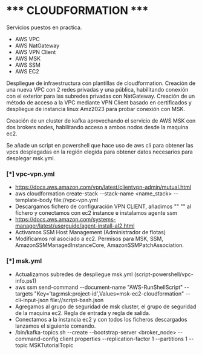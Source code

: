 # *** CLOUDFORMATION ***

Servicios puestos en practica.
- AWS VPC
- AWS NatGateway
- AWS VPN Client
- AWS MSK
- AWS SSM
- AWS EC2

Despliegue de infraestructura con plantillas de cloudformation. Creación de una nueva VPC con 2 redes privadas y una pública, habilitando conexión con el exterior para las subredes privadas con 
NatGateway. Creación de un método de acceso a la VPC mediante VPN Client basado en certificados y despliegue de instancia linux Amz2023 para probar conexión con MSK.

Creación de un cluster de kafka aprovechando el servicio de AWS MSK con dos brokers nodes, habilitando acceso a ambos nodos desde la maquina ec2.

Se añade un script en powershell que hace uso de aws cli para obtener las vpcs desplegadas en la región elegida para obtener datos necesarios para desplegar msk.yml.

### [*] vpc-vpn.yml
- https://docs.aws.amazon.com/vpn/latest/clientvpn-admin/mutual.html
- aws cloudformation create-stack --stack-name <name_stack> --template-body file://vpc-vpn.yml
- Descargamos fichero de configuración VPN CLIENT, añadimos "<cert>" "<key>" al fichero y conectamos con ec2 instance e instalamos agente ssm
- https://docs.aws.amazon.com/systems-manager/latest/userguide/agent-install-al2.html
- Activamos SSM Host Management (Administrador de flotas)
- Modificamos rol asociado a ec2. Permisos para MSK, SSM, AmazonSSMManagedInstanceCore, AmazonSSMPatchAssociation.

### [*] msk.yml
- Actualizamos subredes de despliegue msk.yml (script-powershell/vpc-info.ps1)
- aws ssm send-command --document-name "AWS-RunShellScript" --targets "Key='tag:msk:project-id',Values=msk-ec2-cloudformation" --cli-input-json file://script-bash.json
- Agregamos al grupo de seguridad de msk cluster, el grupo de seguridad de la maquina ec2. Regla de entrada y regla de salida.
- Conectamos a la instancia ec2 y con todos los ficheros descargados lanzamos el siguiente comando.
- <path-to-your-kafka-installation>/bin/kafka-topics.sh --create --bootstrap-server <broker_node> --command-config client.properties --replication-factor 1 --partitions 1 --topic MSKTutorialTopic
